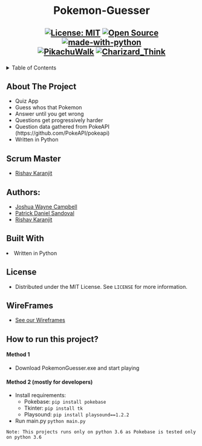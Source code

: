 
<h1 align="center">Pokemon-Guesser</h1>

<h2 align="center">
  
  [![License: MIT](https://img.shields.io/badge/License-MIT-yellow.svg)](https://opensource.org/licenses/MIT)
  [![Open Source](https://badges.frapsoft.com/os/v1/open-source.svg?v=103)](https://opensource.org/)
  [![made-with-python](https://img.shields.io/badge/Made%20with-Python-1f425f.svg)](https://www.python.org/)<br>
  <a href="https://emoji.gg/emoji/6921-pikachuwalk"><img src="https://emoji.gg/assets/emoji/6921-pikachuwalk.gif" alt="PikachuWalk"></a>
  <a href="https://emoji.gg/emoji/4369-charizard-think"><img src="https://emoji.gg/assets/emoji/4369-charizard-think.png" alt="Charizard_Think"></a>
  

</h2>
<!-- TABLE OF CONTENTS -->
<details>
  <summary>Table of Contents</summary>
  <ol>
    <li>
      <a href="#about-the-project">About The Project</a>
    </li>
    <li>
      <a href="#authors">Authors</a>
    </li> 
    <li>
      <a href="#built-with">Built With</a>
    </li>
    <li>
      <a href="#license">License</a>
    </li>
    <li>
      <a href="#wireframes">WireFrames</a>
    </li>
    <li>
      <a href="#how-to-run-this-project">How to run this project?</a>
    </li>
  </ol>
</details>

## About The Project
<ul>
  <li> Quiz App </li>
  <li> Guess whos that Pokemon</li>
  <li> Answer until you get wrong</li>
  <li> Questions get progressively harder</li>
  <li> Question data gathered from PokeAPI (https://github.com/PokeAPI/pokeapi)</li>
  <li> Written in Python</li>
</ul>

## Scrum Master

- [Rishav Karanjit](https://github.com/rishav-karanjit)

## Authors:

- [Joshua Wayne Campbell](https://github.com/jwcampb)
- [Patrick Daniel Sandoval](https://github.com/rickthepat05)
- [Rishav Karanjit](https://github.com/rishav-karanjit)

## Built With

<li> Written in Python</ul>

## License

- Distributed under the MIT License. See `LICENSE` for more information.

## WireFrames

- [See our Wireframes](https://github.com/rishav-karanjit/Pokemon-Guesser/tree/main/Wireframes)

## How to run this project?

#### Method 1
- Download PokemonGuesser.exe and start playing

#### Method 2 (mostly for developers)
- Install requirements:
  - Pokebase: ```pip install pokebase```
  - Tkinter: ```pip install tk```
  - Playsound: ```pip install playsound==1.2.2```
- Run main.py ```python main.py```

``` Note: This projects runs only on python 3.6 as Pokebase is tested only on python 3.6 ```
